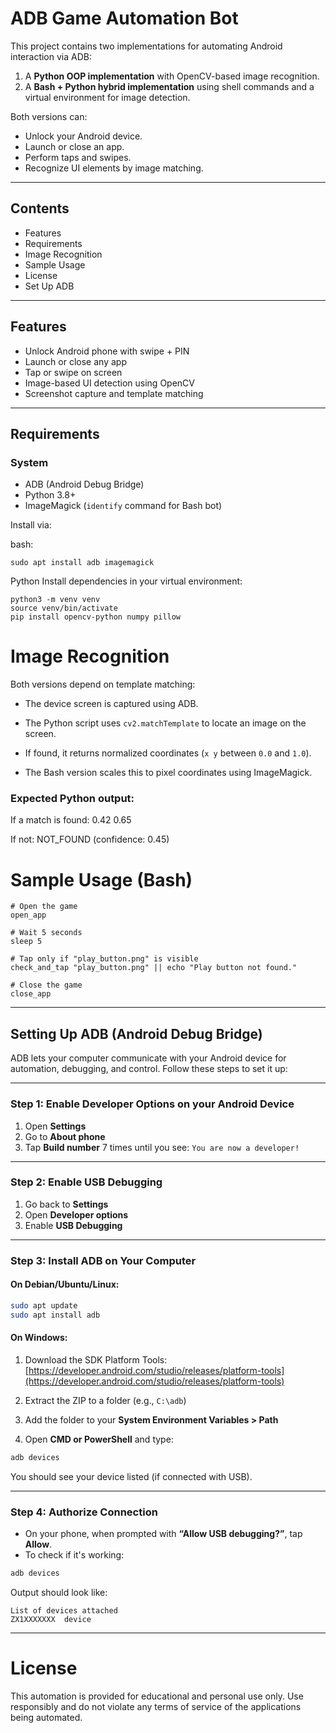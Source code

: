 #  ADB Game Automation Bot

This project contains two implementations for automating Android interaction via ADB:

1. A **Python OOP implementation** with OpenCV-based image recognition.
2. A **Bash + Python hybrid implementation** using shell commands and a virtual environment for image detection.

Both versions can:

- Unlock your Android device.
- Launch or close an app.
- Perform taps and swipes.
- Recognize UI elements by image matching.

---

## Contents

- Features
- Requirements
- Image Recognition
- Sample Usage
- License
- Set Up ADB

---

##  Features

-  Unlock Android phone with swipe + PIN
-  Launch or close any app
-  Tap or swipe on screen
-  Image-based UI detection using OpenCV
-  Screenshot capture and template matching

---

## Requirements

### System

- ADB (Android Debug Bridge)
- Python 3.8+
- ImageMagick (`identify` command for Bash bot)

Install via:

bash:

	sudo apt install adb imagemagick

Python
Install dependencies in your virtual environment:


	python3 -m venv venv
	source venv/bin/activate
	pip install opencv-python numpy pillow

# Image Recognition

Both versions depend on template matching:

- The device screen is captured using ADB.
    
- The Python script uses `cv2.matchTemplate` to locate an image on the screen.
    
- If found, it returns normalized coordinates (`x y` between `0.0` and `1.0`).
    
- The Bash version scales this to pixel coordinates using ImageMagick.
    

### Expected Python output:

If a match is found:
	0.42 0.65

If not:
	NOT_FOUND (confidence: 0.45)

# Sample Usage (Bash)

	# Open the game
	open_app
	
	# Wait 5 seconds
	sleep 5
	
	# Tap only if "play_button.png" is visible
	check_and_tap "play_button.png" || echo "Play button not found."
	
	# Close the game
	close_app

---

## Setting Up ADB (Android Debug Bridge)

ADB lets your computer communicate with your Android device for automation, debugging, and control. Follow these steps to set it up:

---

### Step 1: Enable Developer Options on your Android Device

1. Open **Settings**
2. Go to **About phone**
3. Tap **Build number** 7 times until you see: `You are now a developer!`

---

### Step 2: Enable USB Debugging

1. Go back to **Settings**
2. Open **Developer options**
3. Enable **USB Debugging**

---

### Step 3: Install ADB on Your Computer

#### On **Debian/Ubuntu/Linux**:

```bash
sudo apt update
sudo apt install adb
```

#### On **Windows**:

1. Download the SDK Platform Tools:  
   [https://developer.android.com/studio/releases/platform-tools](https://developer.android.com/studio/releases/platform-tools)

2. Extract the ZIP to a folder (e.g., `C:\adb`)

3. Add the folder to your **System Environment Variables > Path**

4. Open **CMD or PowerShell** and type:

```cmd
adb devices
```

You should see your device listed (if connected with USB).

---

###  Step 4: Authorize Connection

- On your phone, when prompted with **“Allow USB debugging?”**, tap **Allow**.
- To check if it's working:

```bash
adb devices
```

Output should look like:

```
List of devices attached
ZX1XXXXXXX	device
```

---

# License

This automation is provided for educational and personal use only. Use responsibly and do not violate any terms of service of the applications being automated.
